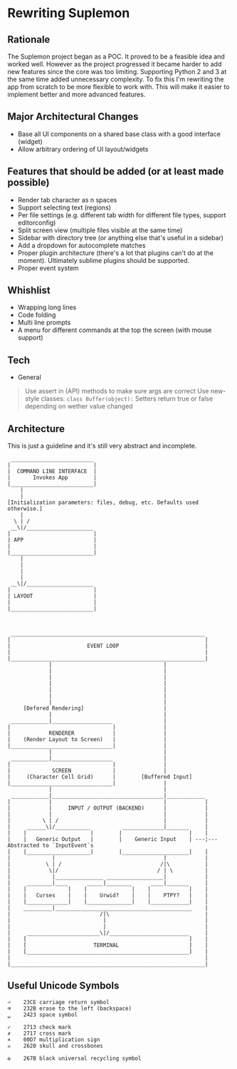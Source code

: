 # Rewriting Suplemon

## Rationale
The Suplemon project began as a POC. It proved to be a feasible idea and
worked well. However as the project progressed it became harder to add new
features since the core was too limiting. Supporting Python 2 and 3 at the same
time added unnecessary complexity. To fix this I'm rewriting the app from
scratch to be more flexible to work with. This will make it easier to implement
better and more advanced features.

## Major Architectural Changes
- Base all UI components on a shared base class with a good interface (widget)
- Allow arbitrary ordering of UI layout/widgets


## Features that should be added (or at least made possible)
- Render tab character as n spaces
- Support selecting text (regions)
- Per file settings (e.g. different tab width for different file types, support editorconfig)
- Split screen view (multiple files visible at the same time)
- Sidebar with directory tree (or anything else that's useful in a sidebar)
- Add a dropdown for autocomplete matches
- Proper plugin architecture (there's a lot that plugins can't do at the moment). Ultimately sublime plugins should be supported.
- Proper event system


## Whishlist
- Wrapping long lines
- Code folding
- Multi line prompts
- A menu for different commands at the top the screen (with mouse support)


## Tech
- General
> Use assert in (API) methods to make sure args are correct
> Use new-style classes: `class Buffer(object):`
> Setters return true or false depending on wether value changed


## Architecture

This is just a guideline and it's still very abstract and incomplete.

     __________________________
    |                          |
    |  COMMAND LINE INTERFACE  |
    |       Invokes App        |
    |__________________________|
        |
        |
    [Initialization parameters: files, debug, etc. Defaults used otherwise.]
        |
      \ | /
     __\|/_____________________
    |                          |
    | APP                      |
    |                          |
    |__________________________|
        |
        |
        |
        |
     __\|/_____________________
    |                          |
    | LAYOUT                   |
    |                          |
    |__________________________|



     _____________________________________________________________
    |                                                             |
    |                        EVENT LOOP                           |
    |                                                             |
    |_____________________________________________________________|
                 |                                   |             
                 |                                   |             
                 |                                   |             
                 |                                   |             
                 |                                   |             
                 |                                   |             
                 |                                   |             
         [Defered Rendering]                         |             
                 |                                   |             
     ____________|___________________                |             
    |                                |               |             
    |            RENDERER            |               |             
    |    (Render Layout to Screen)   |               |             
    |________________________________|               |             
                 |                                   |             
     ____________|___________________                |             
    |                                |               |             
    |             SCREEN             |               |             
    |     (Character Cell Grid)      |        [Buffered Input]     
    |________________________________|               |             
                 |                                   |             
     ____________|___________________________________|____________ 
    |            |                                   |            |
    |            |     INPUT / OUTPUT (BACKEND)      |            |
    |            |                                   |            |
    |          \ | /                                 |            |
    |     ______\|/___________          _____________|_______     |
    |    |                    |        |                     |    |
    |    |   Generic Output   |        |    Generic Input    | ---¦--- Abstracted to `InputEvent`s
    |    |____________________|        |_____________________|    |
    |             |                                  |            |
    |           \ | /                               /|\           |
    |            \|/                               / | \          |
    |             |_______________ __________________|            |
    |     ________|____      _____|________      ____|_______     |
    |    |             |    |              |    |            |    |
    |    |   Curses    |    |    Urwid?    |    |    PTPY?   |    |
    |    |_____________|    |______________|    |____________|    |
    |    _________|___________________________________________    |
    |                            /|\                              |
    |                             |                               |
    |                             |                               |
    |     _______________________\|/_________________________     |
    |    [                                                   ]    |
    |    [                     TERMINAL                      ]    |
    |    [___________________________________________________]    |
    |                                                             |
    |_____________________________________________________________|



## Useful Unicode Symbols

    ⏎    23CE carriage return symbol
    ⌫    232B erase to the left (backspace)
    ␣    2423 space symbol

    ✓    2713 check mark
    ✗    2717 cross mark
    ×    00D7 multiplication sign
    ☠    2620 skull and crossbones

    ♻    267B black universal recycling symbol
